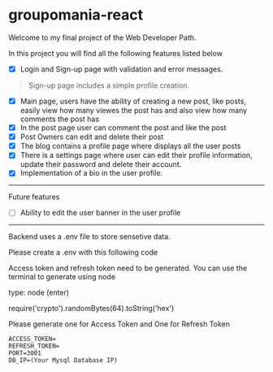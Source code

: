 # groupomania-react

Welcome to my final project of the Web Developer Path.

In this project you will find all the following features listed below

- [x] Login and Sign-up page with validation and error messages.
> Sign-up page includes a simple profile creation.
- [x] Main page, users have the ability of creating a new post, like posts, easily view how many viewes the post has and also view how many comments the post has
- [x] In the post page user can comment the post and like the post
- [x] Post Owners can edit and delete their post
- [x] The blog contains a profile page where displays all the user posts
- [x] There is a settings page where user can edit their profile information, update their password and delete their account.
- [x] Implementation of a bio in the user profile.

---
Future features 

- [ ] Ability to edit the user banner in the user profile

---
Backend uses a .env file to store sensetive data.

Please create a .env with this following code

Access token and refresh token need to be generated. You can use the terminal to generate using node

type: node (enter)

require('crypto').randomBytes(64).toString('hex')

Please generate one for Access Token and One for Refresh Token
```
ACCESS_TOKEN=
REFRESH_TOKEN=
PORT=3001
DB_IP=(Your Mysql Database IP)
